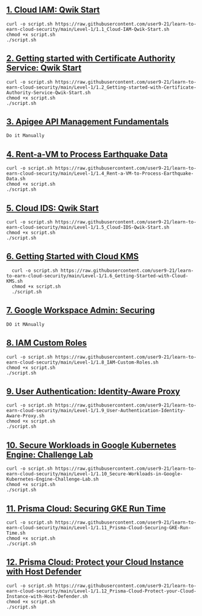 ## [1. Cloud IAM: Qwik Start](https://www.cloudskillsboost.google/games/2265/labs/12925)
```
curl -o script.sh https://raw.githubusercontent.com/user9-21/learn-to-earn-cloud-security/main/Level-1/1.1_Cloud-IAM-Qwik-Start.sh
chmod +x script.sh
./script.sh

```

## [2. Getting started with Certificate Authority Service: Qwik Start](https://www.cloudskillsboost.google/games/2265/labs/12926)
```
curl -o script.sh https://raw.githubusercontent.com/user9-21/learn-to-earn-cloud-security/main/Level-1/1.2_Getting-started-with-Certificate-Authority-Service-Qwik-Start.sh
chmod +x script.sh
./script.sh

```

## [3. Apigee API Management Fundamentals](https://www.cloudskillsboost.google/games/2265/labs/12927)
```
Do it Manually

```

## [4. Rent-a-VM to Process Earthquake Data](https://www.cloudskillsboost.google/games/2265/labs/12928)
```
curl -o script.sh https://raw.githubusercontent.com/user9-21/learn-to-earn-cloud-security/main/Level-1/1.4_Rent-a-VM-to-Process-Earthquake-Data.sh
chmod +x script.sh
./script.sh

```

## [5. Cloud IDS: Qwik Start](https://www.cloudskillsboost.google/games/2265/labs/12929)
```
curl -o script.sh https://raw.githubusercontent.com/user9-21/learn-to-earn-cloud-security/main/Level-1/1.5_Cloud-IDS-Qwik-Start.sh
chmod +x script.sh
./script.sh

```

## [6. Getting Started with Cloud KMS](https://www.cloudskillsboost.google/games/2265/labs/12930)
```
  curl -o script.sh https://raw.githubusercontent.com/user9-21/learn-to-earn-cloud-security/main/Level-1/1.6_Getting-Started-with-Cloud-KMS.sh
  chmod +x script.sh
  ./script.sh

```

## [7. Google Workspace Admin: Securing](https://www.cloudskillsboost.google/games/2265/labs/12931)
```
DO it MAnually

```

## [8. IAM Custom Roles](https://www.cloudskillsboost.google/games/2265/labs/12932)
```
curl -o script.sh https://raw.githubusercontent.com/user9-21/learn-to-earn-cloud-security/main/Level-1/1.8_IAM-Custom-Roles.sh
chmod +x script.sh
./script.sh

```

## [9. User Authentication: Identity-Aware Proxy](https://www.cloudskillsboost.google/games/2265/labs/12933)
```
curl -o script.sh https://raw.githubusercontent.com/user9-21/learn-to-earn-cloud-security/main/Level-1/1.9_User-Authentication-Identity-Aware-Proxy.sh
chmod +x script.sh
./script.sh

```

## [10. Secure Workloads in Google Kubernetes Engine: Challenge Lab](https://www.cloudskillsboost.google/games/2265/labs/12934)
```
curl -o script.sh https://raw.githubusercontent.com/user9-21/learn-to-earn-cloud-security/main/Level-1/1.10_Secure-Workloads-in-Google-Kubernetes-Engine-Challenge-Lab.sh
chmod +x script.sh
./script.sh

```

## [11. Prisma Cloud: Securing GKE Run Time](https://www.cloudskillsboost.google/games/2265/labs/12935)
```
curl -o script.sh https://raw.githubusercontent.com/user9-21/learn-to-earn-cloud-security/main/Level-1/1.11_Prisma-Cloud-Securing-GKE-Run-Time.sh
chmod +x script.sh
./script.sh

```

## [12. Prisma Cloud: Protect your Cloud Instance with Host Defender](https://www.cloudskillsboost.google/games/2265/labs/12936)
```
curl -o script.sh https://raw.githubusercontent.com/user9-21/learn-to-earn-cloud-security/main/Level-1/1.12_Prisma-Cloud-Protect-your-Cloud-Instance-with-Host-Defender.sh
chmod +x script.sh
./script.sh

```

